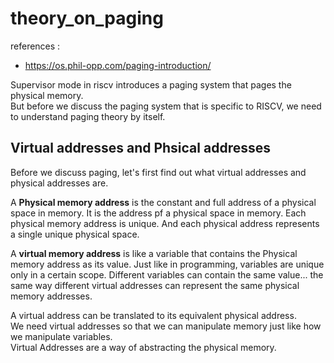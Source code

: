 # theory_on_paging

references :
- https://os.phil-opp.com/paging-introduction/


Supervisor mode in riscv introduces a paging system that pages the physical memory.  
But before we discuss the paging system that is specific to RISCV, we need to understand paging theory by itself.   

## Virtual addresses and Phsical addresses
Before we discuss paging, let's first find out what virtual addresses and physical addresses are.   


A **Physical memory address** is the constant and full address of a physical space in memory. It is the address pf a physical space in memory. Each physical memory address is unique. And each physical address represents a single unique physical space.  

A **virtual memory address** is like a variable that contains the Physical memory address as its value. Just like in programming, variables are unique only in a certain scope. Different variables can contain the same value... the same way different virtual addresses can represent the same physical memory addresses.    

A virtual address can be translated to its equivalent physical address.  
We need virtual addresses so that we can manipulate memory just like how we manipulate variables.  
Virtual Addresses are a way of abstracting the physical memory. 


